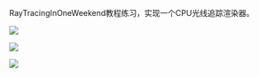 RayTracingInOneWeekend教程练习，实现一个CPU光线追踪渲染器。

![](assets/image1.png)

![](assets/image2.png)

![](assets/image3.png)